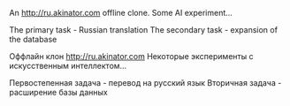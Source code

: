 An http://ru.akinator.com offline clone.
Some AI experiment...

The primary task - Russian translation
The secondary task - expansion of the database

Оффлайн клон http://ru.akinator.com
Некоторые эксперименты с искусственным интеллектом...

Первостепенная задача - перевод на русский язык
Вторичная задача - расширение базы данных
